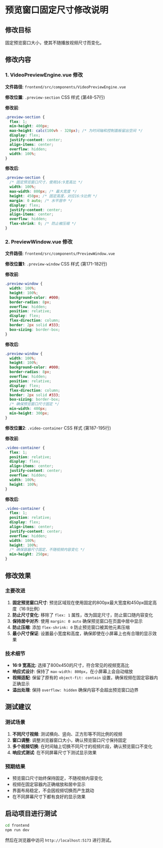 # 预览窗口固定尺寸修改说明

## 修改目标
固定预览窗口大小，使其不随播放视频尺寸而变化。

## 修改内容

### 1. VideoPreviewEngine.vue 修改
**文件路径**: `frontend/src/components/VideoPreviewEngine.vue`

**修改位置**: `.preview-section` CSS 样式 (第48-57行)

**修改前**:
```css
.preview-section {
  flex: 1;
  min-height: 400px;
  max-height: calc(100vh - 320px); /* 为时间轴和控制面板留出空间 */
  display: flex;
  justify-content: center;
  align-items: center;
  overflow: hidden;
  width: 100%;
}
```

**修改后**:
```css
.preview-section {
  /* 固定预览窗口尺寸，使用16:9宽高比 */
  width: 100%;
  max-width: 800px; /* 最大宽度 */
  height: 450px; /* 固定高度，对应16:9比例 */
  margin: 0 auto; /* 水平居中 */
  display: flex;
  justify-content: center;
  align-items: center;
  overflow: hidden;
  flex-shrink: 0; /* 防止被压缩 */
}
```

### 2. PreviewWindow.vue 修改
**文件路径**: `frontend/src/components/PreviewWindow.vue`

**修改位置1**: `.preview-window` CSS 样式 (第171-182行)

**修改前**:
```css
.preview-window {
  width: 100%;
  height: 100%;
  background-color: #000;
  border-radius: 8px;
  overflow: hidden;
  position: relative;
  display: flex;
  flex-direction: column;
  border: 2px solid #333;
  box-sizing: border-box;
}
```

**修改后**:
```css
.preview-window {
  width: 100%;
  height: 100%;
  background-color: #000;
  border-radius: 8px;
  overflow: hidden;
  position: relative;
  display: flex;
  flex-direction: column;
  border: 2px solid #333;
  box-sizing: border-box;
  /* 确保预览窗口尺寸固定 */
  min-width: 400px;
  min-height: 300px;
}
```

**修改位置2**: `.video-container` CSS 样式 (第187-195行)

**修改前**:
```css
.video-container {
  flex: 1;
  position: relative;
  display: flex;
  align-items: center;
  justify-content: center;
  overflow: hidden;
  width: 100%;
  height: 100%;
}
```

**修改后**:
```css
.video-container {
  flex: 1;
  position: relative;
  display: flex;
  align-items: center;
  justify-content: center;
  overflow: hidden;
  width: 100%;
  height: 100%;
  /* 确保容器尺寸固定，不随视频内容变化 */
  min-height: 250px;
}
```

## 修改效果

### 主要改进
1. **固定预览窗口尺寸**: 预览区域现在使用固定的800px最大宽度和450px固定高度（16:9比例）
2. **防止尺寸变化**: 移除了 `flex: 1` 属性，改为固定尺寸，防止窗口随内容变化
3. **保持居中对齐**: 使用 `margin: 0 auto` 确保预览窗口在页面中居中显示
4. **防止压缩**: 添加 `flex-shrink: 0` 防止预览窗口被其他元素压缩
5. **最小尺寸保证**: 设置最小宽度和高度，确保即使在小屏幕上也有合理的显示效果

### 技术细节
- **16:9 宽高比**: 选择了800x450的尺寸，符合常见的视频宽高比
- **响应式设计**: 保持了 `max-width: 800px`，在小屏幕上会自动缩放
- **视频适配**: 保留了原有的 `object-fit: contain` 设置，确保视频在固定容器内正确显示
- **溢出处理**: 保持 `overflow: hidden` 确保内容不会超出预览窗口边界

## 测试建议

### 测试场景
1. **不同尺寸视频**: 测试横向、竖向、正方形等不同比例的视频
2. **窗口调整**: 调整浏览器窗口大小，确认预览窗口尺寸保持固定
3. **多个视频切换**: 在时间轴上切换不同尺寸的视频片段，确认预览窗口不变化
4. **响应式测试**: 在不同屏幕尺寸下测试显示效果

### 预期结果
- 预览窗口尺寸始终保持固定，不随视频内容变化
- 视频在固定容器内正确缩放和居中显示
- 界面布局稳定，不会因视频切换而产生跳动
- 在不同屏幕尺寸下都有良好的显示效果

## 启动项目进行测试

```bash
cd frontend
npm run dev
```

然后在浏览器中访问 `http://localhost:5173` 进行测试。
